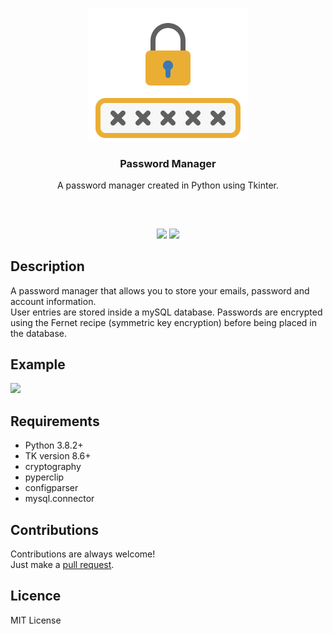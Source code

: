 <p align="center">
<img src="src/images/lock.png" width="256" height="213"/><br/>
<h3 align="center">Password Manager</h3>
<p align="center">A password manager created in Python using Tkinter.</p>
<h2></h2>
</p>
<br />

<p align="center">
<a href="../../issues"><img src="https://img.shields.io/github/issues/aminbeigi/Password-Manager.svg?style=flat-square" /></a>
<a href="../../pulls"><img src="https://img.shields.io/github/issues-pr/aminbeigi/Password-Manager.svg?style=flat-square" /></a> 
</p>

## Description
A password manager that allows you to store your emails, password and account information.  
User entries are stored inside a mySQL database. Passwords are encrypted using the Fernet recipe (symmetric key encryption)
before being placed in the database.

## Example
![](https://i.imgur.com/KdrfvE6.gif)

## Requirements
* Python 3.8.2+
* TK version 8.6+
* cryptography
* pyperclip
* configparser
* mysql.connector

## Contributions
Contributions are always welcome!  
Just make a [pull request](../../pulls).
## Licence
MIT License

